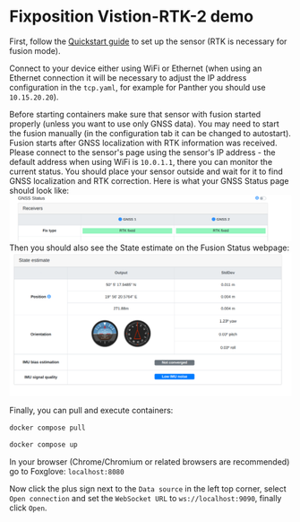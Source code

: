 # Fixposition Vistion-RTK-2 demo

First, follow the [Quickstart guide](https://uploads-ssl.webflow.com/623c5f1910ae850ac3ba2058/6374941f2d8df215f2e88339_Quick%20Starter%20Guide%20%20EN.pdf) to set up the sensor (RTK is necessary for fusion mode).

Connect to your device either using WiFi or Ethernet (when using an Ethernet connection it will be necessary to adjust the IP address configuration in the `tcp.yaml`, for example for Panther you should use `10.15.20.20`).

Before starting containers make sure that sensor with fusion started properly (unless you want to use only GNSS data).
You may need to start the fusion manually (in the configuration tab it can be changed to autostart).
Fusion starts after GNSS localization with RTK information was received.
Please connect to the sensor's page using the sensor's IP address - the default address when using WiFi is `10.0.1.1`, there you can monitor the current status.
You should place your sensor outside and wait for it to find GNSS localization and RTK correction. Here is what your GNSS Status page should look like:
![gnss_status](docs/gnss_status.png)
Then you should also see the State estimate on the Fusion Status webpage:
![fusion_status](docs/fusion_status.png)

Finally, you can pull and execute containers: 
```bash
docker compose pull
```

```bash
docker compose up
```

In your browser (Chrome/Chromium or related browsers are recommended) go to Foxglove:
`localhost:8080`

Now click the plus sign next to the `Data source` in the left top corner, select `Open connection` and set the `WebSocket URL` to `ws://localhost:9090`, finally click `Open`.